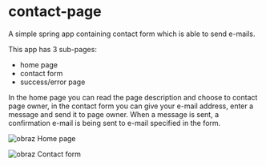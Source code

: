 # contact-page
A simple spring app containing contact form which is able to send e-mails.

This app has 3 sub-pages:
- home page
- contact form
- success/error page

In the home page you can read the page description and choose to contact page owner, in the contact form you can give your e-mail address, enter a message and send it to page owner. When a message is sent, a confirmation e-mail is being sent to e-mail specified in the form.

![obraz](https://github.com/a-dreszler/contact-page/assets/117439235/bda175f7-d254-4b66-b05e-36d4fa8cbf91)
Home page

![obraz](https://github.com/a-dreszler/contact-page/assets/117439235/8954f535-166a-46fd-9955-4d088d32417c)
Contact form
